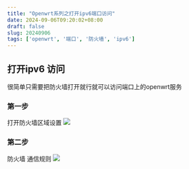 ```yaml
---
title: "Openwrt系列之打开ipv6端口访问"
date: 2024-09-06T09:20:02+08:00
draft: false
slug: 20240906
tags: ['openwrt', '端口', '防火墙', 'ipv6']
---
```


## 打开ipv6 访问
很简单只需要把防火墙打开就行就可以访问端口上的openwrt服务


### 第一步
打开防火墙区域设置
![](https://gao4.top/wp-content/uploads/2024/9yue6hao/Snipaste_2024-09-06_10-28-21.png)

### 第二步

防火墙 通信规则
![](https://gao4.top/wp-content/uploads/2024/9yue6hao/Snipaste_2024-09-06_10-34-34.png)
